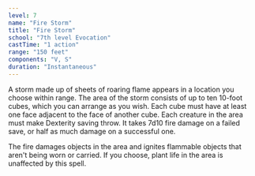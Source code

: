 ```yaml
---
level: 7
name: "Fire Storm"
title: "Fire Storm"
school: "7th level Evocation"
castTime: "1 action"
range: "150 feet"
components: "V, S"
duration: "Instantaneous"
---
```


A storm made up of sheets of roaring flame appears in a location you choose within range. The area of the storm consists of up to ten 10-foot cubes, which you can arrange as you wish. Each cube must have at least one face adjacent to the face of another cube. Each creature in the area must make Dexterity saving throw. It takes 7d10 fire damage on a failed save, or half as much damage on a successful one.

The fire damages objects in the area and ignites flammable objects that aren't being worn or carried. If you choose, plant life in the area is unaffected by this spell.
